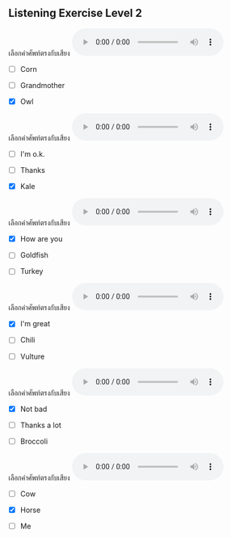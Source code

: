 ## Listening Exercise Level 2

เลือกคำศัพท์ตรงกับเสียง  ![](/media/audio/owl.mp3) 
 - [ ] Corn
 - [ ] Grandmother
 - [x] Owl


เลือกคำศัพท์ตรงกับเสียง  ![](/media/audio/kale.mp3) 
 - [ ] I'm o.k.
 - [ ] Thanks
 - [x] Kale


เลือกคำศัพท์ตรงกับเสียง  ![](/media/audio/How&#x20;are&#x20;you.mp3) 
 - [x] How are you
 - [ ] Goldfish
 - [ ] Turkey


เลือกคำศัพท์ตรงกับเสียง  ![](/media/audio/I'm&#x20;great.mp3) 
 - [x] I'm great
 - [ ] Chili
 - [ ] Vulture


เลือกคำศัพท์ตรงกับเสียง  ![](/media/audio/Not&#x20;bad.mp3) 
 - [x] Not bad
 - [ ] Thanks a lot
 - [ ] Broccoli


เลือกคำศัพท์ตรงกับเสียง  ![](/media/audio/horse.mp3) 
 - [ ] Cow
 - [x] Horse
 - [ ] Me

